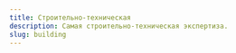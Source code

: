 ```yaml
---
title: Строительно-техническая
description: Самая строительно-техническая экспертиза.
slug: building
---
```

